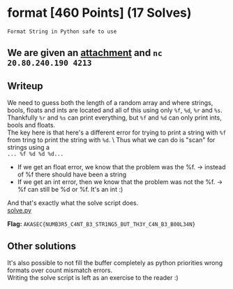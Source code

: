 # format \[460 Points] (17 Solves)
```
Format String in Python safe to use
```
We are given an [attachment](./forCTFD) and `nc 20.80.240.190 4213`
---

## Writeup
We need to guess both the length of a random array and where strings, bools, floats and ints are located
and all of this using only `%f`, `%d`, `%r` and `%s`. \
Thankfully `%r` and `%s` can print everything, but `%f` and `%d` can only print ints, bools and floats. \
The key here is that here's a different error for trying to print a string with `%f` from tring to print the string with `%d`. \ 
Thus what we can do is "scan" for strings using a \
`... %f %d %d %d...`
- If we get an float error, we know that the problem was the %f. -> instead of %f there should have been a string
- If we get an int error, then we know that the problem was not the %f. -> %f can still be %d or %f. It's an int :)

And that's exactly what the solve script does. \
[solve.py](./solve.py)

**Flag:** `AKASEC{NUMB3R5_C4NT_B3_STR1NG5_BUT_TH3Y_C4N_B3_B00L34N}`

## Other solutions
It's also possible to not fill the buffer completely as python priorities wrong formats over count mismatch errors. \
Writing the solve script is left as an exercise to the reader :)
